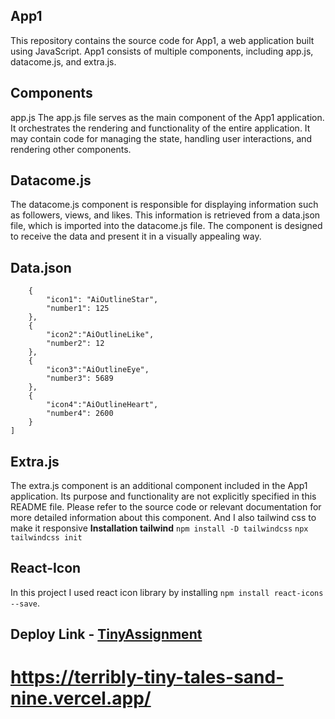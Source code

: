 ## App1
This repository contains the source code for App1, a web application built using JavaScript. App1 consists of multiple components, including app.js, datacome.js, and extra.js.

## Components
app.js
The app.js file serves as the main component of the App1 application. It orchestrates the rendering and functionality of the entire application. It may contain code for managing the state, handling user interactions, and rendering other components.

## Datacome.js
The datacome.js component is responsible for displaying information such as followers, views, and likes. This information is retrieved from a data.json file, which is imported into the datacome.js file. The component is designed to receive the data and present it in a visually appealing way.
## Data.json
```[
    {
        "icon1": "AiOutlineStar",
        "number1": 125
    },
    {
        "icon2":"AiOutlineLike",
        "number2": 12
    },
    {
        "icon3":"AiOutlineEye",
        "number3": 5689
    },
    {
        "icon4":"AiOutlineHeart",
        "number4": 2600
    }
]
```

## Extra.js
The extra.js component is an additional component included in the App1 application. Its purpose and functionality are not explicitly specified in this README file. Please refer to the source code or relevant documentation for more detailed information about this component.
And I also tailwind css to make it responsive
**Installation tailwind**
```npm install -D tailwindcss```
```npx tailwindcss init```
## React-Icon
In this project I used react icon library by installing ```npm install react-icons --save```.

## Deploy Link - [TinyAssignment]("https://https://terribly-tiny-tales-sand-nine.vercel.app/")
# https://terribly-tiny-tales-sand-nine.vercel.app/


